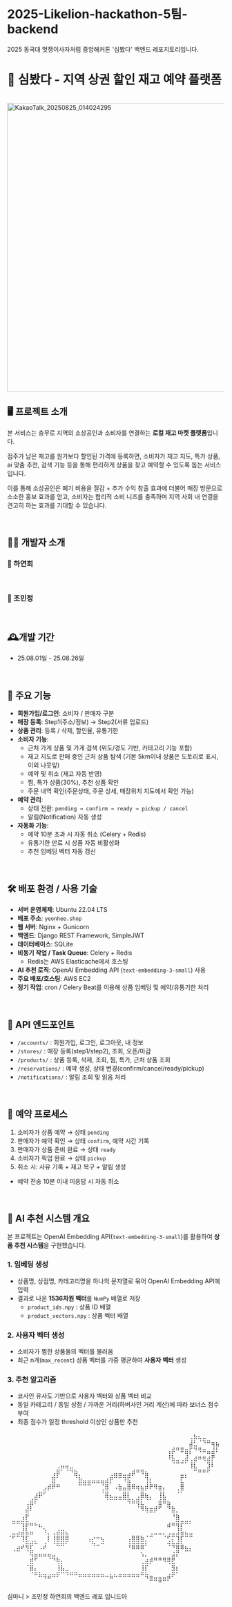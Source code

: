 # 2025-Likelion-hackathon-5팀-backend
2025 동국대 멋쟁이사자처럼 중앙해커톤 '심봤다' 백엔드 레포지토리입니다.


# 🌰 심봤다 - 지역 상권 할인 재고 예약 플랫폼

⠀<img width="1280" height="670" alt="KakaoTalk_20250825_014024295" src="https://github.com/user-attachments/assets/8d9bc646-0718-415f-88c4-45d9e8aa09b3" />


## 🖥 프로젝트 소개

본 서비스는 충무로 지역의 소상공인과 소비자를 연결하는 **로컬 재고 마켓 플랫폼**입니다.

점주가 남은 재고를 원가보다 할인된 가격에 등록하면, 소비자가 재고 지도, 특가 상품, ai 맞춤 추천, 검색 기능 등을 통해 편리하게 상품을 찾고 예약할 수 있도록 돕는 서비스입니다. 

이를 통해 소상공인은 폐기 비용을 절감 + 추가 수익 창출 효과에 더불어 매장 방문으로 소소한 홍보 효과를 얻고, 소비자는 합리적 소비 니즈를 충족하며 지역 사회 내 연결을 견고히 하는 효과를 기대할 수 있습니다.

⠀
## 🤸‍♀️ 개발자 소개
### 🤍 하연희
⠀

### 🍄 조민정
⠀⠀

## 🕰개발 기간

- 25.08.01일 - 25.08.26일
  
⠀

## 🚀 주요 기능

- **회원가입/로그인**: 소비자 / 판매자 구분
- **매장 등록**: Step1(주소/정보) → Step2(서류 업로드)
- **상품 관리**: 등록 / 삭제, 할인율, 유통기한
- **소비자 기능**:
    - 근처 가게 상품 및 가게 검색 (위도/경도 기반, 카테고리 기능 포함)
    - 재고 지도로 판매 중인 근처 상품 탐색 (기본 5km이내 상품은 도토리로 표시, 이외 나뭇잎)
    - 예약 및 취소 (재고 자동 반영)
    - 찜, 특가 상품(30%), 추천 상품 확인
    - 주문 내역 확인(주문상태, 주문 상세, 매장위치 지도에서 확인 가능)
- **예약 관리**:
    - 상태 전환: `pending → confirm → ready → pickup / cancel`
    - 알림(Notification) 자동 생성
- **자동화 기능**:
    - 예약 10분 초과 시 자동 취소 (Celery + Redis)
    - 유통기한 만료 시 상품 자동 비활성화
    - 추천 임베딩 벡터 자동 갱신
      
⠀

## 🛠 배포 환경 / 사용 기술

- **서버 운영체제**: Ubuntu 22.04 LTS
- **배포 주소**: `yeonhee.shop`
- **웹 서버**: Nginx + Gunicorn
- **백엔드**: Django REST Framework, SimpleJWT
- **데이터베이스**: SQLite
- **비동기 작업 / Task Queue**: Celery + Redis
    - Redis는 AWS Elasticache에서 호스팅
- **AI 추천 로직**: OpenAI Embedding API (`text-embedding-3-small`) 사용
- **주요 배포/호스팅**: AWS EC2
- **정기 작업**: cron / Celery Beat를 이용해 상품 임베딩 및 예약/유통기한 처리
  
⠀

## 📡 API 엔드포인트

- `/accounts/` : 회원가입, 로그인, 로그아웃, 내 정보
- `/stores/` : 매장 등록(step1/step2), 조회, 오픈/마감
- `/products/` : 상품 등록, 삭제, 조회, 찜, 특가, 근처 상품 조회
- `/reservations/` : 예약 생성, 상태 변경(confirm/cancel/ready/pickup)
- `/notifications/` : 알림 조회 및 읽음 처리
  
⠀

## 🔄 예약 프로세스

1. 소비자가 상품 예약 → 상태 `pending`
2. 판매자가 예약 확인 → 상태 `confirm`, 예약 시간 기록
3. 판매자가 상품 준비 완료 → 상태 `ready`
4. 소비자가 픽업 완료 → 상태 `pickup`
5. 취소 시: 사유 기록 + 재고 복구 + 알림 생성
- 예약 전송 10분 이내 미응답 시 자동 취소
   
⠀

## 🧠 AI 추천 시스템 개요

본 프로젝트는 OpenAI Embedding API(`text-embedding-3-small`)를 활용하여 **상품 추천 시스템**을 구현했습니다.

### 1. 임베딩 생성

- 상품명, 상점명, 카테고리명을 하나의 문자열로 묶어 OpenAI Embedding API에 입력
- 결과로 나온 **1536차원 벡터**를 `NumPy` 배열로 저장
    - `product_ids.npy` : 상품 ID 배열
    - `product_vectors.npy` : 상품 벡터 배열

### 2. 사용자 벡터 생성

- 소비자가 찜한 상품들의 벡터를 불러옴
- 최근 n개(`max_recent`) 상품 벡터를 가중 평균하여 **사용자 벡터** 생성

### 3. 추천 알고리즘

- 코사인 유사도 기반으로 사용자 벡터와 상품 벡터 비교
- 동일 카테고리 / 동일 상점 / 가까운 거리(하버사인 거리 계산)에 따라 보너스 점수 부여
- 최종 점수가 일정 threshold 이상인 상품만 추천

⠀⠀⠀⠀⠀⠀⠀⠀⠀⠀⠀⠀⠀⠀⠀⠀⠀⠀⠀⠀⠀⠀⠀⠀⠀⠀⠀⠀⠀⠀⠀⠀⠀⠀⠀⠀⠀⠀⠀⠀⠀⢀⣦⣄⣀⠀⠀⠀
⠀⠀⠀⠀⠀⠀⠀⠀⠀⠀⠀⠀⠀⠀⠀⠀⠀⠀⠀⠀⠀⠀⠀⠀⠀⠀⠀⠀⠀⠀⠀⠀⠀⠀⠀⠀⠀⠀⠀⠀⠀⣼⣃⠈⠙⠛⢶⣦
⠀⠀⠀⠀⠀⠀⠀⠀⠀⠀⠀⠀⠀⠀⠀⠀⠀⠀⠀⠀⠀⠀⠀⠀⠀⠀⠀⠀⠀⠀⠀⠀⠀⠀⠀⠀⢠⡾⠛⠿⣶⡏⠙⠻⠶⣤⣼⠇
⠀⠀⠀⠀⠀⠀⠀⠀⠀⠀⠀⠀⠀⠀⠀⠀⠀⠀⠀⠀⠀⠀⠀⠀⠀⠀⠀⠀⠀⠀⠀⠀⠀⠀⠀⠀⠸⣧⣀⢀⣼⢀⣴⠶⢶⣴⡟⠀
⠀⠀⠀⠀⠀⠀⠀⠀⠀⠀⠀⢀⣤⣤⣀⠀⠀⠀⠀⠀⠀⠀⠀⠀⠀⠀⠀⠀⠀⠀⠀⠀⠀⠀⠀⠀⠀⠈⠉⠉⠁⢸⣇⠀⠀⣹⠇⠀
⠀⠀⠀⠀⠀⠀⠀⠀⠀⠀⢠⡿⠁⠈⠙⣷⡀⠀⠀⠀⠀⠀⠀⢀⣤⣤⣀⣠⡾⠛⠻⣦⠀⠀⠀⠀⠀⠀⠀⣀⡀⠀⠉⠛⠛⠋⠀⠀
⠀⠀⠀⠀⠀⠀⠀⠀⠀⠀⣿⠁⠀⠀⠀⠈⣷⣤⣤⣤⣤⣤⣴⡟⠉⠉⠹⣯⠀⠀⠀⢹⡆⠀⠀⠀⠀⠀⠀⣏⠁⠀⠀⠀⠀⠀⠀⠀
⠀⠀⠀⠀⠀⠀⠀⠀⣠⡾⠟⠛⠀⠀⠀⠀⠉⠉⠉⠀⠀⢈⣿⠀⠠⣷⣤⣿⠿⢶⣦⡾⠟⠻⣶⡄⠀⠀⢀⣿⠀⠀⠀⠀⠀⠀⠀⠀
⠀⠀⠀⠀⠀⠀⣰⡿⠋⠀⠀⠀⠀⠀⠀⠀⠀⠀⠀⠀⠀⠈⣿⣄⣀⣀⣿⡇⠀⢀⣿⣦⡀⠀⢸⣇⠀⠀⠈⠁⠀⠀⠀⠀⠀⠀⠀⠀
⠀⠀⠀⠀⢀⣾⠏⠀⠀⠀⠀⠀⠀⠀⠀⠀⠀⠀⠀⠀⠀⠀⠈⠉⠉⠉⠉⠻⠷⢿⣇⠈⠁⠀⣾⠿⣦⠀⠀⠀⠀⠀⠀⠀⠀⠀⠀⠀
⠀⠀⠀⠀⣼⠇⠀⠀⠀⠀⠀⠀⠀⠀⠀⠀⠀⠀⠀⠀⠀⠀⠀⠀⠀⠀⠀⠀⠀⠈⠻⢷⣶⡾⠋⠀⠙⣷⡀⠀⠀⠀⠀⠀⠀⠀⠀⠀
⠀⠀⠀⢠⡟⠀⠀⠀⠀⠀⠀⠀⠀⠀⠀⠀⠀⠀⠀⠀⠀⠀⠀⠀⠀⠀⠀⠀⠀⠀⠀⠀⠀⠀⠀⠀⠀⠘⣷⠀⠀⠀⠀⠀⠀⠀⠀⠀
⠀⠛⠛⢻⡿⠶⠦⣄⠀⠀⠀⠀⠀⠀⠀⠀⠀⠀⠀⠀⠀⠀⠀⠀⠀⠀⠀⠀⠀⠀⠀⠀⠀⠀⠀⠀⣴⠶⢿⡟⠛⠃⠀⠀⠀⠀⠀⠀
⠀⣀⣠⣼⣧⣤⠀⠀⠱⡀⢀⣴⣶⣄⠀⠀⠀⠀⠀⠀⠀⠀⠀⠀⠀⠀⠀⠀⠀⠀⠀⠀⢀⣀⣀⡀⢀⣀⣸⣧⣄⣀⠀⠀⠀⠀⠀⠀
⠈⠋⠉⢹⣏⢀⡀⠀⠀⡇⢸⣿⣿⣿⠀⠀⠀⠀⢠⡔⠒⢦⠀⠀⠀⠀⠀⢠⣿⣿⣷⡈⠉⠀⠀⠈⢋⡍⢹⡏⠉⠉⠀⠀⠀⠀⠀⠀
⠀⠀⣠⡴⢿⡟⠉⢀⡼⠀⠈⠛⠛⠁⠀⠀⠀⠀⠀⠙⠒⠉⠀⠀⠀⠀⠀⠸⣿⣿⣿⠃⠀⠀⠀⠀⠙⠻⣿⣷⣄⡀⠀⠀⠀⠀⠀⠀
⠀⠈⠉⠀⠈⢿⣤⣤⣤⣤⣀⠀⠀⠀⠀⠀⠀⠀⠀⠀⠀⠀⠀⠀⠀⠀⠀⠀⠀⠀⢢⡀⠀⠀⠀⠀⠀⣰⡟⠀⠉⠁⠀⠀⠀⠀⠀⠀
⠀⠀⠀⠀⠀⣾⠋⠀⠀⠈⠙⢷⡄⠀⠀⠀⠀⠀⠀⠀⠀⠀⠀⠀⠀⠀⠀⠀⠀⠀⢀⣴⡾⠛⠛⠻⢿⣟⠀⠀⠀⠀⠀⠀⠀⠀⠀⠀
⠀⠀⠀⠀⠈⣿⡄⠀⠀⠀⠀⢸⣧⣀⠀⠀⠀⠀⠀⠀⠀⠀⠀⠀⠀⠀⠀⠀⠀⠀⢸⡏⠀⠀⠀⠀⠀⣻⡆⠀⠀⠀⠀⠀⠀⠀⠀⠀
⠀⠀⠀⠀⠀⠈⠛⠷⢶⣴⠶⠟⠉⠙⠛⠛⠶⠶⠶⠶⠶⠶⠤⣦⠦⠶⠶⠶⠶⠶⠛⢷⣤⣀⣀⣀⣴⠟⠁⠀⠀⠀⠀⠀⠀⠀⠀⠀
⠀⠀⠀⠀⠀⠀⠀⠀⠀⠀⠀⠀⠀⠀⠀⠀⠀⠀⠀⠀⠀⠀⠀⠀⠀⠀⠀⠀⠀⠀⠀⠀⠉⠉⠛⠉⠁⠀⠀⠀⠀⠀⠀⠀⠀⠀⠀⠀

심마니 > 조민정 하연희의 백엔드 레포 입니드아
